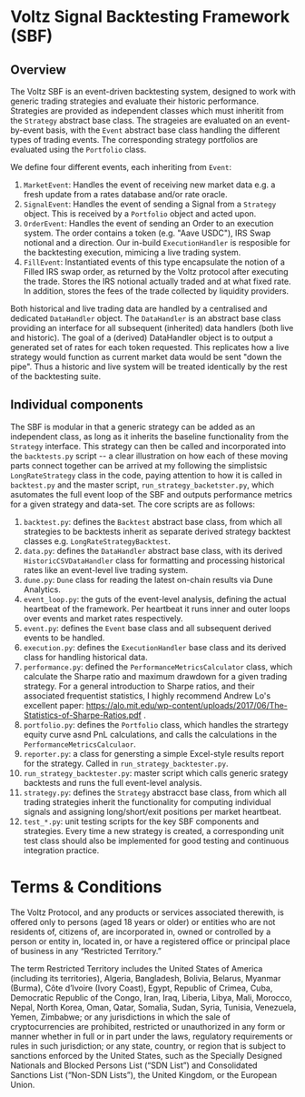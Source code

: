 # Voltz Signal Backtesting Framework (SBF)

## Overview

The Voltz SBF is an event-driven backtesting system, designed to work with generic trading strategies and evaluate 
their historic performance. Strategies are provided as independent classes which must inheritit from the ```Strategy```
abstract base class. The strageies are evaluated on an event-by-event basis, with the ```Event``` abstract base class handling
the different types of trading events. The corresponding strategy portfolios are evaluated using the ```Portfolio``` class. 

We define four different events, each inheriting from ```Event```:

1) ```MarketEvent```: Handles the event of receiving new market data e.g. a fresh update from a rates database and/or rate oracle.
2) ```SignalEvent```: Handles the event of sending a Signal from a ```Strategy``` object. This is received by a ```Portfolio``` object and acted upon.
3) ```OrderEvent```:  Handles the event of sending an Order to an execution system. The order contains a token (e.g. "Aave USDC"), IRS Swap notional and a direction.
   Our in-build ```ExecutionHandler``` is resposible for the backtesting execution, mimicing a live trading system. 
4) ```FillEvent```: Instantiated events of this type encapsulate the notion of a Filled IRS swap order, as returned by the Voltz protocol after executing the trade.
   Stores the IRS notional actually traded and at what fixed rate. In addition, stores the fees of the trade collected by liquidity providers.

Both historical and live trading data are handled by a centralised and dedicated ```DataHandler``` object.  The ```DataHandler``` is an abstract base class providing 
an interface for all subsequent (inherited) data handlers (both live and historic). The goal of a (derived) DataHandler object is to output a generated
set of rates for each token requested. This replicates how a live strategy would function as current market data would be sent "down the pipe". Thus a historic and live
system will be treated identically by the rest of the backtesting suite.

## Individual components

The SBF is modular in that a generic strategy can be added as an independent class, as long as it inherits the baseline functionality from the 
```Strategy``` interface. This strategy can then be called and incorporated into the ```backtests.py``` script -- a clear illustration on how
each of these moving parts connect together can be arrived at my following the simplistsic ```LongRateStrategy``` class in the code, paying
attention to how it is called in ```backtest.py``` and the master script, ```run_strategy_backetster.py```, which asutomates the full
event loop of the SBF and outputs performance metrics for a given strategy and data-set. The core scripts are as follows:

1) ```backtest.py```: defines the ```Backtest``` abstract base class, from which all strategies to be backtests inherit as separate derived
   strategy backtest classes e.g. ```LongRateStrategyBacktest```.
2) ```data.py```: defines the ```DataHandler``` abstract base class, with its derived ```HistoricCSVDataHandler``` class for formatting and 
   processing historical rates like an event-level live trading system. 
3) ```dune.py```: ```Dune``` class for reading the latest on-chain results via Dune Analytics.
4) ```event_loop.py```: the guts of the event-level analysis, defining the actual heartbeat of the framework. Per heartbeat it runs inner and outer loops 
    over events and market rates respectively. 
5) ```event.py```: defines the ```Event``` base class and all subsequent derived events to be handled.
6) ```execution.py```: defines the ```ExecutionHandler``` base class and its derived class for handling historical data.
7) ```performance.py```: defined the ```PerformanceMetricsCalculator``` class, which calculate the Sharpe ratio and maximum drawdown for a given
   trading strategy. For a general introduction to Sharpe ratios, and their associated frequentist statistics, I highly recommend Andrew Lo's
   excellent paper: https://alo.mit.edu/wp-content/uploads/2017/06/The-Statistics-of-Sharpe-Ratios.pdf .
8) ```portfolio.py```: defines the ```Portfolio``` class, which handles the strartegy equity curve asnd PnL calculations, and calls the
   calculations in the ```PerformanceMetricsCalculaor```. 
9) ```reporter.py```: a class for genersting a simple Excel-style results report for the strategy. Called in ```run_strategy_backtester.py```.
10) ```run_strategy_backtester.py```: master script which calls generic srategy backtests and runs the full event-level analysis. 
11) ```strategy.py```: defines the ```Strategy``` abstracct base class, from which all trading strategies inherit the functionality for
    computing individual signals and assigning long/short/exit positions per market heartbeat.
12) ```test_*.py```: unit testing scripts for the key SBF components and strategies. Every time a new strategy is created, a corresponding unit
    test class should also be implemented for good testing and continuous integration practice. 

# Terms & Conditions
The Voltz Protocol, and any products or services associated therewith, is offered only to persons (aged 18 years or older) or entities who are not residents of, citizens of, are incorporated in, owned or controlled by a person or entity in, located in, or have a registered office or principal place of business in any “Restricted Territory.”

The term Restricted Territory includes the United States of America (including its territories), Algeria, Bangladesh, Bolivia, Belarus, Myanmar (Burma), Côte d’Ivoire (Ivory Coast), Egypt, Republic of Crimea, Cuba, Democratic Republic of the Congo, Iran, Iraq, Liberia, Libya, Mali, Morocco, Nepal, North Korea, Oman, Qatar, Somalia, Sudan, Syria, Tunisia, Venezuela, Yemen, Zimbabwe; or any jurisdictions in which the sale of cryptocurrencies are prohibited, restricted or unauthorized in any form or manner whether in full or in part under the laws, regulatory requirements or rules in such jurisdiction; or any state, country, or region that is subject to sanctions enforced by the United States, such as the Specially Designed Nationals and Blocked Persons List (“SDN List”) and Consolidated Sanctions List (“Non-SDN Lists”), the United Kingdom, or the European Union.